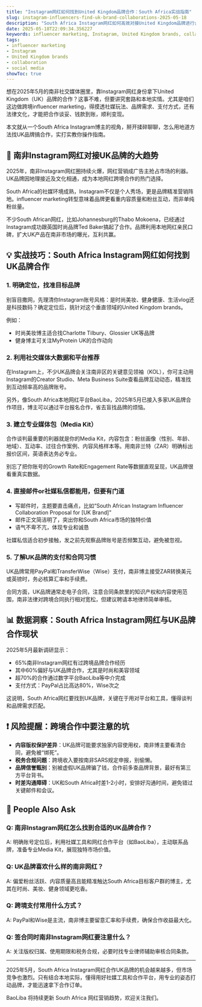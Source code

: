 ```yaml
---
title: "Instagram网红如何找到United Kingdom品牌合作：South Africa实战指南"
slug: instagram-influencers-find-uk-brand-collaborations-2025-05-18
description: "South Africa Instagram网红如何高效对接United Kingdom品牌进行合作？本文深度解析本地化实操路径，涵盖influencer marketing、social media玩法及支付文化，助力博主快速变现。"
date: 2025-05-18T22:09:34.356227
keywords: influencer marketing, Instagram, United Kingdom brands, collaboration, social media
tags:
- influencer marketing
- Instagram
- United Kingdom brands
- collaboration
- social media
showToc: true
---
```


想在2025年5月的南非社交媒体圈里，靠Instagram网红身份拿下United Kingdom（UK）品牌的合作？这事不难，但要讲究套路和本地实情。尤其是咱们这边做跨境influencer marketing，得摸透社媒玩法、品牌需求、支付方式，还有法律文化，才能把合作谈妥、钱款到账，顺利变现。

本文就从一个South Africa Instagram博主的视角，掰开揉碎聊聊，怎么用地道方法找UK品牌搞合作，实打实教你操作指南。

## 📢 南非Instagram网红对接UK品牌的大趋势

2025年，南非Instagram网红圈持续火爆，网红营销成广告主抢占市场的利器。UK品牌因地理接近及文化相通，成为本地网红跨境合作的热门选择。

South Africa的社媒环境成熟，Instagram不仅是个人秀场，更是品牌精准营销阵地。influencer marketing转型意味着品牌更看重内容质量和粉丝互动，而非单纯粉丝量。

不少South African网红，比如Johannesburg的Thabo Mokoena，已经通过Instagram成功跟英国时尚品牌Ted Baker搞起了合作。品牌利用本地网红亲民口碑，扩大UK产品在南非市场的曝光，互利共赢。

## 💡 实战技巧：South Africa Instagram网红如何找到UK品牌合作

### 1. 明确定位，找准目标品牌

别盲目撒网，先理清你Instagram账号风格：是时尚美妆、健身健康、生活vlog还是科技数码？确定定位后，挑针对这个垂直领域的United Kingdom brands。

例如：  
- 时尚美妆博主适合找Charlotte Tilbury、Glossier UK等品牌  
- 健身博主可关注MyProtein UK的合作动向  

### 2. 利用社交媒体大数据和平台推荐

在Instagram上，不少UK品牌会关注南非区的关键意见领袖（KOL），你可主动用Instagram的Creator Studio、Meta Business Suite查看品牌互动动态，精准找到互动频率高的品牌账号。

另外，像South Africa本地网红平台BaoLiba，2025年5月已接入多家UK品牌合作项目，博主可以通过平台报名合作，省去盲找品牌的烦恼。

### 3. 建立专业媒体包（Media Kit）

合作谈判最重要的利器就是你的Media Kit，内容包含：粉丝画像（性别、年龄、地域）、互动率、过往合作案例、内容风格样本等。用南非兰特（ZAR）明确标出报价区间，英语表达务必专业。

别忘了把你账号的Growth Rate和Engagement Rate等数据直观呈现，UK品牌很看重真实数据。

### 4. 直接邮件or社媒私信都能用，但要有门道

- 写邮件时，主题要直击痛点，比如“South African Instagram Influencer Collaboration Proposal for [UK Brand]”  
- 邮件正文简洁明了，突出你和South Africa市场的独特价值  
- 语气不卑不亢，体现专业和诚恳  

社媒私信适合初步接触，发之前先观察品牌账号是否频繁互动，避免被忽视。

### 5. 了解UK品牌的支付和合同习惯

UK品牌常用PayPal和TransferWise（Wise）支付，南非博主接受ZAR转换美元或英镑时，务必核算汇率和手续费。

合同方面，UK品牌通常走电子合同，注意合同条款里的知识产权和内容使用范围，南非法律对跨境合同执行相对宽松，但建议聘请本地律师简单审核。

## 📊 数据洞察：South Africa Instagram网红与UK品牌合作现状

2025年5月最新调研显示：  
- 65%南非Instagram网红有过跨境品牌合作经历  
- 其中60%偏好与UK品牌合作，尤其是时尚和美容领域  
- 超70%的合作通过数字平台BaoLiba等中介完成  
- 支付方式：PayPal占比高达80%，Wise次之  

这说明，South Africa网红要找到UK品牌，关键在于用对平台和工具，懂得谈判和品牌需求匹配。

## ❗ 风险提醒：跨境合作中要注意的坑

- **内容版权保护差异**：UK品牌可能要求独家内容使用权，南非博主要看清合同，避免被“绑死”。  
- **税务合规问题**：跨境收入要按南非SARS规定申报，别偷懒。  
- **品牌信誉甄别**：别被虚假UK品牌骗了钱，合作前多查品牌背景，最好有第三方平台背书。  
- **时差沟通障碍**：UK和South Africa时差1-2小时，安排好沟通时间，避免错过关键邮件和会议。

## 📢 People Also Ask  

### Q: 南非Instagram网红怎么找到合适的UK品牌合作？  
A: 明确账号定位后，利用社媒工具和网红合作平台（如BaoLiba），主动联系品牌，准备专业Media Kit，展现独特市场价值。

### Q: UK品牌喜欢什么样的南非网红？  
A: 偏爱粉丝活跃、内容质量高且能精准触达South Africa目标客户群的博主，尤其在时尚、美妆、健身领域更吃香。

### Q: 跨境支付常用什么方式？  
A: PayPal和Wise是主流，南非博主要留意汇率和手续费，确保合作收益最大化。

### Q: 签合同时南非Instagram网红要注意什么？  
A: 关注版权归属、使用期限和税务合规，必要时找专业律师辅助审核合同条款。

---

2025年5月，South Africa Instagram网红合作UK品牌的机会越来越多，但市场竞争也激烈。只有结合本地实际，懂得用好社媒工具和合作平台，用专业的姿态打动品牌，才能迅速拿下合作订单。

BaoLiba 将持续更新 South Africa 网红营销趋势，欢迎关注我们。